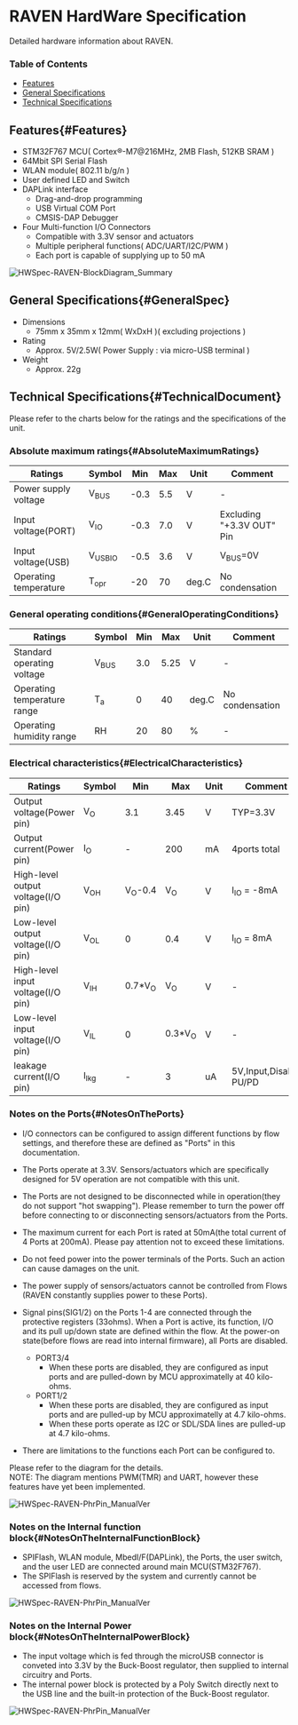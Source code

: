 # RAVEN HardWare Specification

Detailed hardware information about RAVEN.

### Table of Contents

- [Features](#Features)
- [General Specifications](#GeneralSpec)
- [Technical Specifications](#TechnicalDocument)

## Features{#Features}
* STM32F767 MCU( Cortex®-M7@216MHz, 2MB Flash, 512KB SRAM )
* 64Mbit SPI Serial Flash
* WLAN module( 802.11 b/g/n )
* User defined LED and Switch
* DAPLink interface
    * Drag-and-drop programming
    * USB Virtual COM Port
    * CMSIS-DAP Debugger
* Four Multi-function I/O Connectors
    * Compatible with 3.3V sensor and actuators
    * Multiple peripheral functions( ADC/UART/I2C/PWM )
    * Each port is capable of supplying up to 50 mA

![HWSpec-RAVEN-BlockDiagram_Summary](./../../img/Other/HWSpec-RAVEN-BlockDiagram_Summary.png)

## General Specifications{#GeneralSpec}

* Dimensions
    * 75mm x 35mm x 12mm( WxDxH )( excluding projections )
* Rating
    * Approx. 5V/2.5W( Power Supply : via micro-USB terminal )
* Weight
    * Approx. 22g

## Technical Specifications{#TechnicalDocument}

Please refer to the charts below for the ratings and the specifications of the unit.

### Absolute maximum ratings{#AbsoluteMaximumRatings}

| Ratings | Symbol | Min | Max | Unit | Comment |
| ---- | ---- | ---- | ---- | ---- | ---- |
|Power supply voltage |V<sub>BUS</sub> |-0.3 |5.5 |V |- |
|Input voltage(PORT) |V<sub>IO</sub> |-0.3 |7.0 |V |Excluding "+3.3V OUT" Pin |
|Input voltage(USB) |V<sub>USBIO</sub> |-0.5 |3.6 |V |V<sub>BUS</sub>=0V |
|Operating temperature |T<sub>opr</sub> |-20 |70 |deg.C |No condensation |

### General operating conditions{#GeneralOperatingConditions}

| Ratings | Symbol | Min | Max | Unit | Comment |
| ---- | ---- | ---- | ---- | ---- | ---- |
|Standard operating voltage |V<sub>BUS</sub> |3.0 |5.25 |V |- |
|Operating temperature range |T<sub>a</sub> |0 |40 |deg.C |No condensation |
|Operating humidity range	 |RH |20 |80 |% |- |

### Electrical characteristics{#ElectricalCharacteristics}

| Ratings | Symbol | Min | Max | Unit | Comment |
| ---- | ---- | ---- | ---- | ---- | ---- |
|  Output voltage(Power pin)  |  V<sub>O</sub>  | 3.1  |  3.45  |  V  |  TYP=3.3V  |  
|  Output current(Power pin)  |  I<sub>O</sub>  | -  |  200  |  mA  |  4ports total  |  
|  High-level output voltage(I/O pin)  |  V<sub>OH</sub>  |  V<sub>O</sub>-0.4 |  V<sub>O</sub>  |  V  |  I<sub>IO</sub> = -8mA  |  
|  Low-level output voltage(I/O pin)  |  V<sub>OL</sub>  |  0  |  0.4  |  V  |  I<sub>IO</sub> = 8mA  |
|  High-level input voltage(I/O pin)  |  V<sub>IH</sub>  |  0.7*V<sub>O</sub>  |  V<sub>O</sub>  |  V  |  -  |
|  Low-level input voltage(I/O pin)  |  V<sub>IL</sub>  |  0  |  0.3*V<sub>O</sub>  |  V  |  -  |
|  leakage current(I/O pin)  |  I<sub>lkg</sub>  |  -  |  3  |  uA  |  5V,Input,Disable PU/PD  |

### Notes on the Ports{#NotesOnThePorts}
* I/O connectors can be configured to assign different functions by flow settings, and therefore these are defined as "Ports" in this documentation.  
* The Ports operate at 3.3V. Sensors/actuators which are specifically designed for 5V operation are not compatible with this unit.
* The Ports are not designed to be disconnected while in operation(they do not support "hot swapping"). Please remember to turn the power off before connecting to or disconnecting sensors/actuators from the Ports.
* The maximum current for each Port is rated at 50mA(the total current of 4 Ports at 200mA). Please pay attention not to exceed these limitations.  
* Do not feed power into the power terminals of the Ports. Such an action can cause damages on the unit.
* The power supply of sensors/actuators cannot be controlled from Flows (RAVEN constantly supplies power to these Ports).
* Signal pins(SIG1/2) on the Ports 1-4 are connected through the protective registers (33ohms).
  When a Port is active, its function, I/O and its pull up/down state are defined within the flow.
  At the power-on state(before flows are read into internal firmware), all Ports are disabled.
    * PORT3/4
        * When these ports are disabled, they are configured as input ports and are pulled-down by MCU approximatelly at 40 kilo-ohms.
    * PORT1/2
        * When these ports are disabled, they are configured as input ports and are pulled-up by MCU approximatelly at 4.7 kilo-ohms.
        * When these ports operate as I2C or SDL/SDA lines are pulled-up at 4.7 kilo-ohms.

* There are limitations to the functions each Port can be configured to.

Please refer to the diagram for the details.  
NOTE: The diagram mentions PWM(TMR) and UART, however these features have yet been implemented.

![HWSpec-RAVEN-PhrPin_ManualVer](./../../img/Other/HWSpec-RAVEN-PhrPin_ManualVer.png)

### Notes on the Internal function block{#NotesOnTheInternalFunctionBlock}
* SPIFlash, WLAN module, MbedI/F(DAPLink), the Ports, the user switch, and the user LED are connected around main MCU(STM32F767).
* The SPIFlash is reserved by the system and currently cannot be accessed from flows.

![HWSpec-RAVEN-PhrPin_ManualVer](./../../img/Other/HWSpec-RAVEN-BlockDiagram-1.png)

### Notes on the Internal Power block{#NotesOnTheInternalPowerBlock}
* The input voltage which is fed through the microUSB connector is conveted into 3.3V by the Buck-Boost regulator, then supplied to internal circuitry and Ports.
* The internal power block is protected by a Poly Switch directly next to the USB line and the built-in protection of the Buck-Boost regulator.

![HWSpec-RAVEN-PhrPin_ManualVer](./../../img/Other/HWSpec-RAVEN-BlockDiagram-2.png)